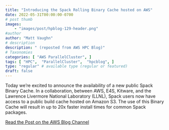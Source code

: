 ```yaml
---
title: "Introducing the Spack Rolling Binary Cache hosted on AWS"
date: 2022-05-31T00:00:00-0700
# post thumb
images:
    - "images/post/hpblog-129-header.png"
#author
author: "Matt Vaughn"
# description
description: " (reposted from AWS HPC Blog)"
# Taxonomies
categories: [ "AWS ParallelCluster", ]
tags: [ "HPC",  "ParallelCluster",  "hpcblog", ]
type: "regular" # available type (regular or featured)
draft: false
---
```


Today we’re excited to announce the availability of a new public Spack Binary Cache. In a collaboration, between AWS, E4S, Kitware, and the Lawrence Livermore National Laboratory (LLNL), Spack users now have access to a public build cache hosted on Amazon S3. The use of this Binary Cache will result in up to 20x faster install times for common Spack packages.

<a href="https://aws.amazon.com/blogs/hpc/introducing-the-spack-rolling-binary-cache/" class="btn btn-primary btn-lg active" role="button" aria-pressed="true" style="margin-top: 8px;">Read the Post on the AWS Blog Channel</a>